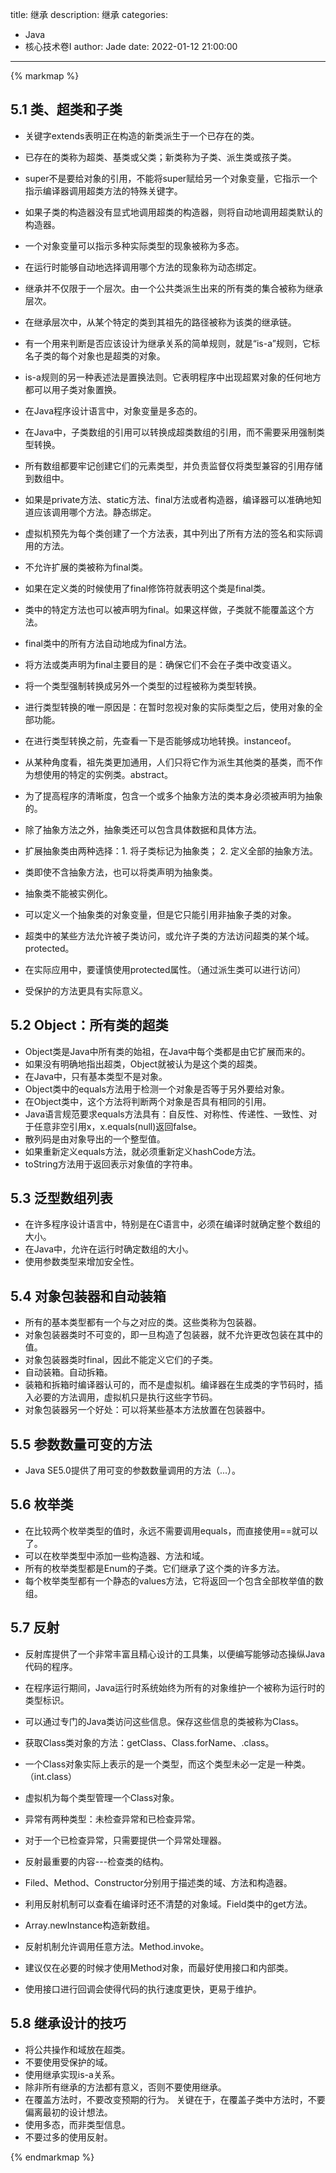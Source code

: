 title: 继承
description: 继承
categories: 
  - Java
  - 核心技术卷I
author: Jade
date: 2022-01-12 21:00:00
---

{% markmap %}

## 5.1 类、超类和子类
- 关键字extends表明正在构造的新类派生于一个已存在的类。
- 已存在的类称为超类、基类或父类；新类称为子类、派生类或孩子类。
- super不是要给对象的引用，不能将super赋给另一个对象变量，它指示一个指示编译器调用超类方法的特殊关键字。
- 如果子类的构造器没有显式地调用超类的构造器，则将自动地调用超类默认的构造器。
- 一个对象变量可以指示多种实际类型的现象被称为多态。
- 在运行时能够自动地选择调用哪个方法的现象称为动态绑定。

- 继承并不仅限于一个层次。由一个公共类派生出来的所有类的集合被称为继承层次。
- 在继承层次中，从某个特定的类到其祖先的路径被称为该类的继承链。

- 有一个用来判断是否应该设计为继承关系的简单规则，就是“is-a”规则，它标名子类的每个对象也是超类的对象。
- is-a规则的另一种表述法是置换法则。它表明程序中出现超累对象的任何地方都可以用子类对象置换。
- 在Java程序设计语言中，对象变量是多态的。
- 在Java中，子类数组的引用可以转换成超类数组的引用，而不需要采用强制类型转换。
- 所有数组都要牢记创建它们的元素类型，并负责监督仅将类型兼容的引用存储到数组中。

- 如果是private方法、static方法、final方法或者构造器，编译器可以准确地知道应该调用哪个方法。静态绑定。
- 虚拟机预先为每个类创建了一个方法表，其中列出了所有方法的签名和实际调用的方法。

- 不允许扩展的类被称为final类。
- 如果在定义类的时候使用了final修饰符就表明这个类是final类。
- 类中的特定方法也可以被声明为final。如果这样做，子类就不能覆盖这个方法。
- final类中的所有方法自动地成为final方法。
- 将方法或类声明为final主要目的是：确保它们不会在子类中改变语义。

- 将一个类型强制转换成另外一个类型的过程被称为类型转换。
- 进行类型转换的唯一原因是：在暂时忽视对象的实际类型之后，使用对象的全部功能。
- 在进行类型转换之前，先查看一下是否能够成功地转换。instanceof。

- 从某种角度看，祖先类更加通用，人们只将它作为派生其他类的基类，而不作为想使用的特定的实例类。abstract。
- 为了提高程序的清晰度，包含一个或多个抽象方法的类本身必须被声明为抽象的。
- 除了抽象方法之外，抽象类还可以包含具体数据和具体方法。
- 扩展抽象类由两种选择：1. 将子类标记为抽象类； 2. 定义全部的抽象方法。
- 类即使不含抽象方法，也可以将类声明为抽象类。
- 抽象类不能被实例化。
- 可以定义一个抽象类的对象变量，但是它只能引用非抽象子类的对象。

- 超类中的某些方法允许被子类访问，或允许子类的方法访问超类的某个域。protected。
- 在实际应用中，要谨慎使用protected属性。（通过派生类可以进行访问）
- 受保护的方法更具有实际意义。

## 5.2 Object：所有类的超类
- Object类是Java中所有类的始祖，在Java中每个类都是由它扩展而来的。
- 如果没有明确地指出超类，Object就被认为是这个类的超类。
- 在Java中，只有基本类型不是对象。
- Object类中的equals方法用于检测一个对象是否等于另外要给对象。
- 在Object类中，这个方法将判断两个对象是否具有相同的引用。
- Java语言规范要求equals方法具有：自反性、对称性、传递性、一致性、对于任意非空引用x，x.equals(null)返回false。
- 散列码是由对象导出的一个整型值。
- 如果重新定义equals方法，就必须重新定义hashCode方法。
- toString方法用于返回表示对象值的字符串。

## 5.3 泛型数组列表
- 在许多程序设计语言中，特别是在C语言中，必须在编译时就确定整个数组的大小。
- 在Java中，允许在运行时确定数组的大小。
- 使用参数类型来增加安全性。

## 5.4 对象包装器和自动装箱
- 所有的基本类型都有一个与之对应的类。这些类称为包装器。
- 对象包装器类时不可变的，即一旦构造了包装器，就不允许更改包装在其中的值。
- 对象包装器类时final，因此不能定义它们的子类。
- 自动装箱。自动拆箱。
- 装箱和拆箱时编译器认可的，而不是虚拟机。编译器在生成类的字节码时，插入必要的方法调用，虚拟机只是执行这些字节码。
- 对象包装器另一个好处：可以将某些基本方法放置在包装器中。

## 5.5 参数数量可变的方法
- Java SE5.0提供了用可变的参数数量调用的方法（...）。

## 5.6 枚举类
- 在比较两个枚举类型的值时，永远不需要调用equals，而直接使用==就可以了。
- 可以在枚举类型中添加一些构造器、方法和域。
- 所有的枚举类型都是Enum的子类。它们继承了这个类的许多方法。
- 每个枚举类型都有一个静态的values方法，它将返回一个包含全部枚举值的数组。

## 5.7 反射
- 反射库提供了一个非常丰富且精心设计的工具集，以便编写能够动态操纵Java代码的程序。

- 在程序运行期间，Java运行时系统始终为所有的对象维护一个被称为运行时的类型标识。
- 可以通过专门的Java类访问这些信息。保存这些信息的类被称为Class。
- 获取Class类对象的方法：getClass、Class.forName、.class。
- 一个Class对象实际上表示的是一个类型，而这个类型未必一定是一种类。（int.class）
- 虚拟机为每个类型管理一个Class对象。

- 异常有两种类型：未检查异常和已检查异常。
- 对于一个已检查异常，只需要提供一个异常处理器。

- 反射最重要的内容---检查类的结构。
- Filed、Method、Constructor分别用于描述类的域、方法和构造器。

- 利用反射机制可以查看在编译时还不清楚的对象域。Field类中的get方法。

- Array.newInstance构造新数组。

- 反射机制允许调用任意方法。Method.invoke。
- 建议仅在必要的时候才使用Method对象，而最好使用接口和内部类。
- 使用接口进行回调会使得代码的执行速度更快，更易于维护。

## 5.8 继承设计的技巧
- 将公共操作和域放在超类。
- 不要使用受保护的域。
- 使用继承实现is-a关系。
- 除非所有继承的方法都有意义，否则不要使用继承。
- 在覆盖方法时，不要改变预期的行为。 关键在于，在覆盖子类中方法时，不要偏离最初的设计想法。
- 使用多态，而非类型信息。
- 不要过多的使用反射。

{% endmarkmap %}

